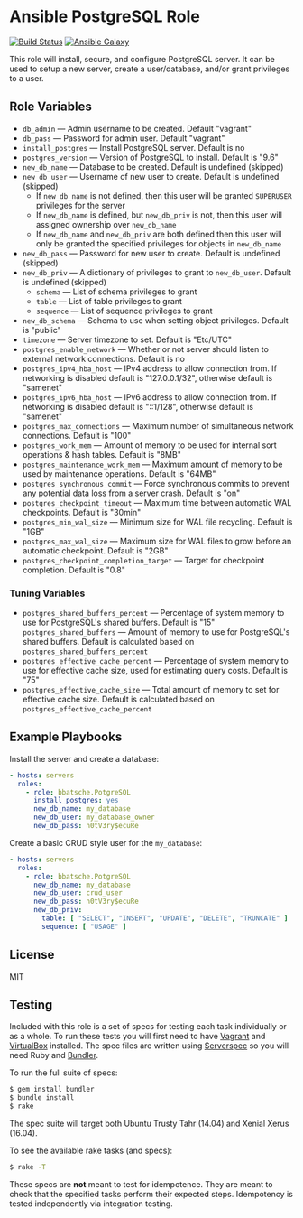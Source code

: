Ansible PostgreSQL Role
===============================

[![Build Status](https://travis-ci.org/bbatsche/Ansible-PostgreSQL-Role.svg?branch=master)](https://travis-ci.org/bbatsche/Ansible-PostgreSQL-Role) [![Ansible Galaxy](https://img.shields.io/ansible/role/7125.svg)](https://galaxy.ansible.com/bbatsche/PostgreSQL)

This role will install, secure, and configure PostgreSQL server. It can be used to setup a new server, create a user/database, and/or grant privileges to a user.

Role Variables
--------------

- `db_admin` &mdash; Admin username to be created. Default "vagrant"
- `db_pass` &mdash; Password for admin user. Default "vagrant"
- `install_postgres` &mdash; Install PostgreSQL server. Default is no
- `postgres_version` &mdash; Version of PostgreSQL to install. Default is "9.6"
- `new_db_name` &mdash; Database to be created. Default is undefined (skipped)
- `new_db_user` &mdash; Username of new user to create. Default is undefined (skipped)
    - If `new_db_name` is not defined, then this user will be granted `SUPERUSER` privileges for the server
    - If `new_db_name` is defined, but `new_db_priv` is not, then this user will assigned ownership over `new_db_name`
    - If `new_db_name` and `new_db_priv` are both defined then this user will only be granted the specified privileges for objects in `new_db_name`
- `new_db_pass` &mdash; Password for new user to create. Default is undefined (skipped)
- `new_db_priv` &mdash; A dictionary of privileges to grant to `new_db_user`. Default is undefined (skipped)
    - `schema` &mdash; List of schema privileges to grant
    - `table` &mdash; List of table privileges to grant
    - `sequence` &mdash; List of sequence privileges to grant
- `new_db_schema` &mdash; Schema to use when setting object privileges. Default is "public"
- `timezone` &mdash; Server timezone to set. Default is "Etc/UTC"
- `postgres_enable_network` &mdash; Whether or not server should listen to external network connections. Default is no
- `postgres_ipv4_hba_host` &mdash; IPv4 address to allow connection from. If networking is disabled default is "127.0.0.1/32", otherwise default is "samenet"
- `postgres_ipv6_hba_host` &mdash; IPv6 address to allow connection from. If networking is disabled default is "::1/128", otherwise default is "samenet"
- `postgres_max_connections` &mdash; Maximum number of simultaneous network connections. Default is "100"
- `postgres_work_mem` &mdash; Amount of memory to be used for internal sort operations & hash tables. Default is "8MB"
- `postgres_maintenance_work_mem` &mdash; Maximum amount of memory to be used by maintenance operations. Default is "64MB"
- `postgres_synchronous_commit` &mdash; Force synchronous commits to prevent any potential data loss from a server crash. Default is "on"
- `postgres_checkpoint_timeout` &mdash; Maximum time between automatic WAL checkpoints. Default is "30min"
- `postgres_min_wal_size` &mdash; Minimum size for WAL file recycling. Default is "1GB"
- `postgres_max_wal_size` &mdash; Maximum size for WAL files to grow before an automatic checkpoint. Default is "2GB"
- `postgres_checkpoint_completion_target` &mdash; Target for checkpoint completion. Default is "0.8"

### Tuning Variables

- `postgres_shared_buffers_percent` &mdash; Percentage of system memory to use for PostgreSQL's shared buffers. Default is "15"
`postgres_shared_buffers` &mdash; Amount of memory to use for PostgreSQL's shared buffers. Default is calculated based on `postgres_shared_buffers_percent`
- `postgres_effective_cache_percent` &mdash; Percentage of system memory to use for effective cache size, used for estimating query costs. Default is "75"
- `postgres_effective_cache_size` &mdash; Total amount of memory to set for effective cache size. Default is calculated based on `postgres_effective_cache_percent`

Example Playbooks
----------------

Install the server and create a database:

```yml
- hosts: servers
  roles:
    - role: bbatsche.PotgreSQL
      install_postgres: yes
      new_db_name: my_database
      new_db_user: my_database_owner
      new_db_pass: n0tV3ry$ecuRe
```

Create a basic CRUD style user for the `my_database`:

```yml
- hosts: servers
  roles:
    - role: bbatsche.PotgreSQL
      new_db_name: my_database
      new_db_user: crud_user
      new_db_pass: n0tV3ry$ecuRe
      new_db_priv:
        table: [ "SELECT", "INSERT", "UPDATE", "DELETE", "TRUNCATE" ]
        sequence: [ "USAGE" ]
```

License
-------

MIT

Testing
-------

Included with this role is a set of specs for testing each task individually or as a whole. To run these tests you will first need to have [Vagrant](https://www.vagrantup.com/) and [VirtualBox](https://www.virtualbox.org/) installed. The spec files are written using [Serverspec](http://serverspec.org/) so you will need Ruby and [Bundler](http://bundler.io/).

To run the full suite of specs:

```bash
$ gem install bundler
$ bundle install
$ rake
```

The spec suite will target both Ubuntu Trusty Tahr (14.04) and Xenial Xerus (16.04).

To see the available rake tasks (and specs):

```bash
$ rake -T
```

These specs are **not** meant to test for idempotence. They are meant to check that the specified tasks perform their expected steps. Idempotency is tested independently via integration testing.

